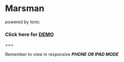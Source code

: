 # Marsman
powered by Ionic 

### Click here for [DEMO](http://htmlpreview.github.io/?https://github.com/josephmax/Marsman/blob/master/index.html)

===

Remember to view in responsive ***PHONE OR IPAD MODE***
